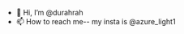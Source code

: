 - 👋 Hi, I’m @durahrah
- 📫 How to reach me-- my insta is @azure_light1 


<!---
durahrah/durahrah is a ✨ special ✨ repository because its `README.md` (this file) appears on your GitHub profile.
You can click the Preview link to take a look at your changes.
--->
